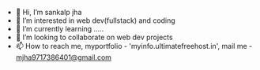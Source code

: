 - 👋 Hi, I’m sankalp jha 
- 👀 I’m interested in  web dev(fullstack) and coding 
- 🌱 I’m currently learning .....
- 💞️ I’m looking to collaborate on web dev projects 
- 📫 How to reach me, 
myportfolio -  'myinfo.ultimatefreehost.in',
mail me - mjha9717386401@gmail.com

<!---
sankalp123-w/sankalp123-w is a ✨ special ✨ repository because its `README.md` (this file) appears on your GitHub profile.
You can click the Preview link to take a look at your changes.
--->
